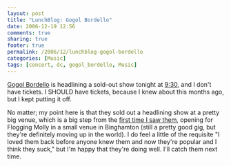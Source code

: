 ```yaml
---
layout: post
title: "LunchBlog: Gogol Bordello"
date: 2006-12-19 12:56
comments: true
sharing: true
footer: true
permalink: /2006/12/lunchblog-gogol-bordello
categories: [Music]
tags: [concert, dc, gogol_bordello, Music]
---
```

<a href="http://www.gogolbordello.com/">Gogol Bordello</a> is headlining a sold-out show tonight at <a href="http://www.930.com">9:30</a>, and I don't have tickets.  I SHOULD have tickets, because I knew about this months ago, but I kept putting it off.

No matter; my point here is that they sold out a headlining show at a pretty big venue, which is a big step from the <a href="http://www.brockli.com/archives/2005/08/flogging_molly_round_two.php">first time I saw them</a>, opening for Flogging Molly in a small venue in Binghamton (still a pretty good gig, but they're definitely moving up in the world).  I do feel a little of the requisite "I loved them back before anyone knew them and now they're popular and I think they suck," but I'm happy that they're doing well.  I'll catch them next time.
